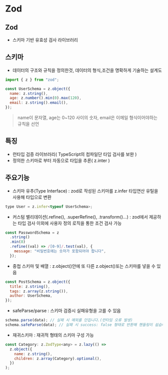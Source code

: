 # Zod

## Zod

- 스키마 기반 유효성 검사 라이브러리

## 스키마

- 데이터의 구조와 규칙을 정의한것, 데이터의 형식,조건을 명확하게 기술하는 설계도

```js
import { z } from "zod";

const UserSchema = z.object({
  name: z.string(),
  age: z.number().min(0).max(120),
  email: z.string().email(),
});
```

> name이 문자열, age는 0~120 사이의 숫자, email은 이메일 형식이어야하는 규칙을 선언

## 특징

- 런타입 검증 라이브러리( TypeScript의 컴파일단 타입 검사를 보완 )
- 정의한 스키마로 부터 자동으로 타입을 추론( z.inter<typeof UserSchema> )

## 주요기능

- 스키마 유추(Type Interface) : zod로 작성된 스키마를 z.infer 타입연산 유틸을 사용해 타입으로 변환

```js
type User = z.infer<typeof UserSchema>;
```

- 커스텀 밸리데이션(.refine(), .superRefine(), .transform()...) : zod에서 제공하는 타입 검사 이외에 사용자 정의 로직을 통한 조건 검사 가능

```js
const PasswordSchema = z
  .string()
  .min(8)
  .refine((val) => /[0-9]/.test(val), {
    message: "비밀번호에는 숫자가 포함되어야 합니다",
  });
```

- 중첩 스키마 및 배열 : z.object()안에 또 다른 z.object()또는 스키마를 넣을 수 있음

```js
const PostSchema = z.object({
  title: z.string(),
  tags: z.array(z.string()),
  author: UserSchema,
});
```

- safeParse/parse : 스키마 검증시 실패유형을 고를 수 있음

```js
schema.parse(data); // 실패 시 예외를 던집니다.(런타임 오류 발생)
schema.safeParse(data); // 실패 시 success: false 형태로 반환해 핸들링이 쉽습니다.
```

- 재귀스키마 : 재귀적 형태의 스키마 구성 가능

```js
const Category: z.ZodType<any> = z.lazy(() =>
  z.object({
    name: z.string(),
    children: z.array(Category).optional(),
  })
);
```
